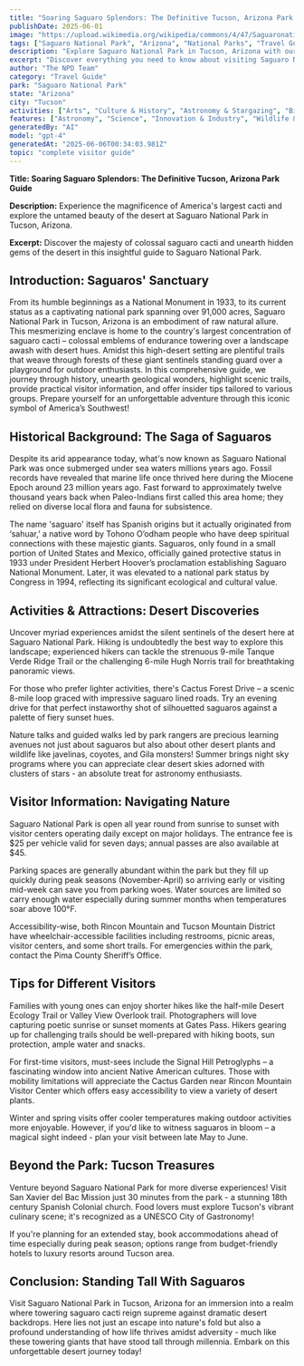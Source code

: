 ```yaml
---
title: "Soaring Saguaro Splendors: The Definitive Tucson, Arizona Park Guide"
publishDate: 2025-06-01
image: "https://upload.wikimedia.org/wikipedia/commons/4/47/Saguaronationalparl17102008.jpg"
tags: ["Saguaro National Park", "Arizona", "National Parks", "Travel Guide", "Tucson", "Outdoor Recreation", "Family Travel", "Adventure"]
description: "Explore Saguaro National Park in Tucson, Arizona with our comprehensive visitor guide featuring activities, tips, and local insights."
excerpt: "Discover everything you need to know about visiting Saguaro National Park in Tucson, Arizona."
author: "The NPD Team"
category: "Travel Guide"
park: "Saguaro National Park"
state: "Arizona"
city: "Tucson"
activities: ["Arts", "Culture & History", "Astronomy & Stargazing", "Biking", "Camping", "Educational Activities", "Guided & Self-Guided Tours", "Hiking & Trekking", "Motorized Recreation"]
features: ["Astronomy", "Science", "Innovation & Industry", "Wildlife & Conservation", "Fire & Disaster", "Cultural Heritage & Society", "Natural Features & Ecosystems"]
generatedBy: "AI"
model: "gpt-4"
generatedAt: "2025-06-06T00:34:03.981Z"
topic: "complete visitor guide"
---
```


**Title: Soaring Saguaro Splendors: The Definitive Tucson, Arizona Park Guide**

**Description:** Experience the magnificence of America's largest cacti and explore the untamed beauty of the desert at Saguaro National Park in Tucson, Arizona.

**Excerpt:** Discover the majesty of colossal saguaro cacti and unearth hidden gems of the desert in this insightful guide to Saguaro National Park.

## Introduction: Saguaros' Sanctuary
From its humble beginnings as a National Monument in 1933, to its current status as a captivating national park spanning over 91,000 acres, Saguaro National Park in Tucson, Arizona is an embodiment of raw natural allure. This mesmerizing enclave is home to the country's largest concentration of saguaro cacti – colossal emblems of endurance towering over a landscape awash with desert hues. Amidst this high-desert setting are plentiful trails that weave through forests of these giant sentinels standing guard over a playground for outdoor enthusiasts. In this comprehensive guide, we journey through history, unearth geological wonders, highlight scenic trails, provide practical visitor information, and offer insider tips tailored to various groups. Prepare yourself for an unforgettable adventure through this iconic symbol of America’s Southwest!

## Historical Background: The Saga of Saguaros
Despite its arid appearance today, what's now known as Saguaro National Park was once submerged under sea waters millions years ago. Fossil records have revealed that marine life once thrived here during the Miocene Epoch around 23 million years ago. Fast forward to approximately twelve thousand years back when Paleo-Indians first called this area home; they relied on diverse local flora and fauna for subsistence.

The name 'saguaro' itself has Spanish origins but it actually originated from ‘sahuar,’ a native word by Tohono O’odham people who have deep spiritual connections with these majestic giants. Saguaros, only found in a small portion of United States and Mexico, officially gained protective status in 1933 under President Herbert Hoover’s proclamation establishing Saguaro National Monument. Later, it was elevated to a national park status by Congress in 1994, reflecting its significant ecological and cultural value. 

## Activities & Attractions: Desert Discoveries
Uncover myriad experiences amidst the silent sentinels of the desert here at Saguaro National Park. Hiking is undoubtedly the best way to explore this landscape; experienced hikers can tackle the strenuous 9-mile Tanque Verde Ridge Trail or the challenging 6-mile Hugh Norris trail for breathtaking panoramic views.

For those who prefer lighter activities, there's Cactus Forest Drive – a scenic 8-mile loop graced with impressive saguaro lined roads. Try an evening drive for that perfect instaworthy shot of silhouetted saguaros against a palette of fiery sunset hues.       

Nature talks and guided walks led by park rangers are precious learning avenues not just about saguaros but also about other desert plants and wildlife like javelinas, coyotes, and Gila monsters! Summer brings night sky programs where you can appreciate clear desert skies adorned with clusters of stars - an absolute treat for astronomy enthusiasts.

## Visitor Information: Navigating Nature
Saguaro National Park is open all year round from sunrise to sunset with visitor centers operating daily except on major holidays. The entrance fee is $25 per vehicle valid for seven days; annual passes are also available at $45.

Parking spaces are generally abundant within the park but they fill up quickly during peak seasons (November-April) so arriving early or visiting mid-week can save you from parking woes. Water sources are limited so carry enough water especially during summer months when temperatures soar above 100°F.

Accessibility-wise, both Rincon Mountain and Tucson Mountain District have wheelchair-accessible facilities including restrooms, picnic areas, visitor centers, and some short trails. For emergencies within the park, contact the Pima County Sheriff’s Office.

## Tips for Different Visitors
Families with young ones can enjoy shorter hikes like the half-mile Desert Ecology Trail or Valley View Overlook trail. Photographers will love capturing poetic sunrise or sunset moments at Gates Pass. Hikers gearing up for challenging trails should be well-prepared with hiking boots, sun protection, ample water and snacks.

For first-time visitors, must-sees include the Signal Hill Petroglyphs – a fascinating window into ancient Native American cultures. Those with mobility limitations will appreciate the Cactus Garden near Rincon Mountain Visitor Center which offers easy accessibility to view a variety of desert plants.

Winter and spring visits offer cooler temperatures making outdoor activities more enjoyable. However, if you'd like to witness saguaros in bloom – a magical sight indeed - plan your visit between late May to June.

## Beyond the Park: Tucson Treasures
Venture beyond Saguaro National Park for more diverse experiences! Visit San Xavier del Bac Mission just 30 minutes from the park - a stunning 18th century Spanish Colonial church. Food lovers must explore Tucson's vibrant culinary scene; it's recognized as a UNESCO City of Gastronomy!

If you're planning for an extended stay, book accommodations ahead of time especially during peak season; options range from budget-friendly hotels to luxury resorts around Tucson area.

## Conclusion: Standing Tall With Saguaros
Visit Saguaro National Park in Tucson, Arizona for an immersion into a realm where towering saguaro cacti reign supreme against dramatic desert backdrops. Here lies not just an escape into nature's fold but also a profound understanding of how life thrives amidst adversity - much like these towering giants that have stood tall through millennia. Embark on this unforgettable desert journey today!